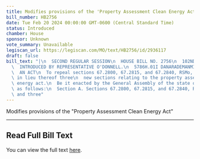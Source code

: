 ```yaml
---
title: Modifies provisions of the 'Property Assessment Clean Energy Act'
bill_number: HB2756
date: Tue Feb 20 2024 00:00:00 GMT-0600 (Central Standard Time)
status: Introduced
chamber: House
sponsor: Unknown
vote_summary: Unavailable
legiscan_url: https://legiscan.com/MO/text/HB2756/id/2936117
draft: false
bill_text: "|\n  SECOND REGULAR SESSION\n  HOUSE BILL NO. 2756\n  102ND GENERAL ASSEMBLY\n\
  \  INTRODUCED BY REPRESENTATIVE O'DONNELL.\n  5786H.01I DANARADEMANMILLER,ChiefClerk\n\
  \  AN ACT\n  To repeal sections 67.2800, 67.2815, and 67.2840, RSMo, and to enact\
  \ in lieu thereof three\n  new sections relating to the property assessment clean\
  \ energy act.\n  Be it enacted by the General Assembly of the state of Missouri,\
  \ as follows:\n  Section A. Sections 67.2800, 67.2815, and 67.2840, RSMo, are repealed\
  \ and three"
---
```

Modifies provisions of the "Property Assessment Clean Energy Act"

---

## Read Full Bill Text

You can view the full text [here](https://legiscan.com/MO/text/HB2756/id/2936117).
